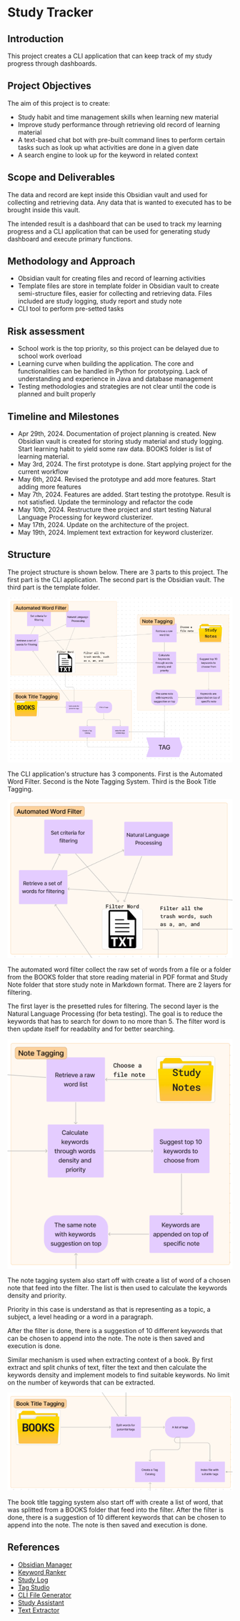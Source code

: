 # Study Tracker

## Introduction

This project creates a CLI application that can keep track of my study progress through dashboards.

## Project Objectives

The aim of this project is to create:

- Study habit and time management skills when learning new material
- Improve study performance through retrieving old record of learning material
- A text-based chat bot with pre-built command lines to perform certain tasks such as look up what activities are done in a given date
- A search engine to look up for the keyword in related context

## Scope and Deliverables

The data and record are kept inside this Obsidian vault and used for collecting and retrieving data. Any data that is wanted to executed has to be brought inside this vault.

The intended result is a dashboard that can be used to track my learning progress and a CLI application that can be used for generating study dashboard and execute primary functions.

## Methodology and Approach

- Obsidian vault for creating files and record of learning activities
- Template files are store in template folder in Obsidian vault to create semi-structure files, easier for collecting and retrieving data. Files included are study logging, study report and study note
- CLI tool to perform pre-setted tasks

## Risk assessment

- School work is the top priority, so this project can be delayed due to school work overload
- Learning curve when building the application. The core and functionalities can be handled in Python for prototyping. Lack of understanding and experience in Java and database management
- Testing methodologies and strategies are not clear until the code is planned and built properly

## Timeline and Milestones

- Apr 29th, 2024. Documentation of project planning is created. New Obsidian vault is created for storing study material and study logging. Start learning habit to yield some raw data. BOOKS folder is list of learning material.
- May 3rd, 2024. The first prototype is done. Start applying project for the current workflow
- May 6th, 2024. Revised the prototype and add more features. Start adding more features
- May 7th, 2024. Features are added. Start testing the prototype. Result is not satisfied. Update the terminology and refactor the code
- May 10th, 2024. Restructure thee project and start testing Natural Language Processing for keyword clusterizer.
- May 17th, 2024. Update on the architecture of the project.
- May 19th, 2024. Implement text extraction for keyword clusterizer.

## Structure

The project structure is shown below. There are 3 parts to this project. The first part is the CLI application. The second part is the Obsidian vault. The third part is the template folder.

![Project Structure](img\ProjectStructure.png)

The CLI application's structure has 3 components. First is the Automated Word Filter. Second is the Note Tagging System. Third is the Book Title Tagging.

![Automated Word Filter](img\AutomatedWordFilter.png)

The automated word filter collect the raw set of words from a file or a folder from the BOOKS folder that store reading material in PDF format and Study Note folder that store study note in Markdown format. There are 2 layers for filtering.

The first layer is the presetted rules for filtering. The second layer is the Natural Language Processing (for beta testing). The goal is to reduce the keywords that has to search for down to no more than 5. The filter word is then update itself for readablity and for better searching.

![Note Tagging System](img\NoteTagging.png)

The note tagging system also start off with create a list of word of a chosen note that feed into the filter. The list is then used to calculate the keywords density and priority.

Priority in this case is understand as that is representing as a topic, a subject, a level heading or a word in a paragraph.

After the filter is done, there is a suggestion of 10 different keywords that can be chosen to append into the note. The note is then saved and execution is done.

Similar mechanism is used when extracting context of a book. By first extract and split chunks of text, filter the text and then calculate the keywords density and implement models to find suitable keywords. No limit on the number of keywords that can be extracted.

![Book Title Tagging](img\BookTitleTagging.png)

The book title tagging system also start off with create a list of word, that was splitted from a BOOKS folder that feed into the filter. After the filter is done, there is a suggestion of 10 different keywords that can be chosen to append into the note. The note is then saved and execution is done.

## References

- [Obsidian Manager](https://github.com/dangtom700/obsidian_manager)
- [Keyword Ranker](https://github.com/dangtom700/KeywordRanker)
- [Study Log](https://github.com/dangtom700/StudyLog)
- [Tag Studio](https://github.com/dangtom700/TagStudio)
- [CLI File Generator](https://github.com/dangtom700/CLI_File_Generator)
- [Study Assistant](https://www.figma.com/board/2t8iiGnpg0lOEtNSdyTOQr/Study-Assistance?node-id=0%3A1&t=tTyT190h3s1lvM1c-1)
- [Text Extractor](https://github.com/dangtom700/extract_text)
